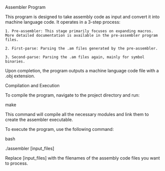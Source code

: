 Assembler Program

This program is designed to take assembly code as input and convert it into machine language code. It operates in a 3-step process:

    1. Pre-assembler: This stage primarily focuses on expanding macros. More detailed documentation is available in the pre-assembler program files.

    2. First-parse: Parsing the .am files generated by the pre-assembler.

    3. Second-parse: Parsing the .am files again, mainly for symbol binaries.

Upon completion, the program outputs a machine language code file with a .obj extension.

Compilation and Execution

To compile the program, navigate to the project directory and run:

make

This command will compile all the necessary modules and link them to create the assembler executable.

To execute the program, use the following command:

bash

./assembler [input_files]

Replace [input_files] with the filenames of the assembly code files you want to process.

